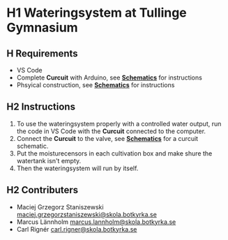 # H1 Wateringsystem at Tullinge Gymnasium

## H Requirements
* VS Code
* Complete **Curcuit** with Arduino, see [**Schematics**](https://github.com/tullinge/watering-system/blob/master/Schematics) for instructions
* Phsyical construction, see [**Schematics**](https://github.com/tullinge/watering-system/blob/master/Schematics) for instructions

## H2 Instructions
1. To use the wateringsystem properly with a controlled water output, run the code in VS Code with the **Curcuit** connected to the computer.
2. Connect the **Curcuit** to the valve, see [**Schematics**](https://github.com/tullinge/watering-system/blob/master/Schematics) for a curcuit schematic.
3. Put the moisturecensors in each cultivation box and make shure the watertank isn't empty.
4. Then the wateringsystem will run by itself.

## H2 Contributers
* Maciej Grzegorz Staniszewski maciej.grzegorzstaniszewski@skola.botkyrka.se
* Marcus Lännholm marcus.lannholm@skola.botkyrka.se
* Carl Rignér carl.rigner@skola.botkyrka.se
